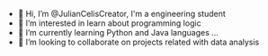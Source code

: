 - 👋 Hi, I’m @JulianCelisCreator, I'm a engineering student
- 👀 I’m interested in learn about programming logic
- 🌱 I’m currently learning Python and Java languages ...
- 💞️ I’m looking to collaborate on projects related with data analysis

<!---
JulianCelisCreator/JulianCelisCreator is a ✨ special ✨ repository because its `README.md` (this file) appears on your GitHub profile.
You can click the Preview link to take a look at your changes.
--->
